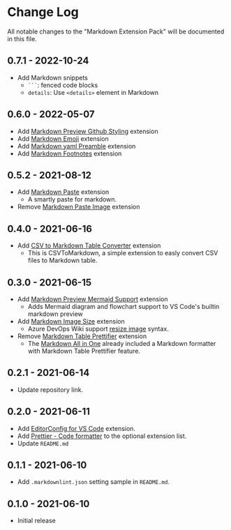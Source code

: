 # Change Log

All notable changes to the "Markdown Extension Pack" will be documented in this file.

## 0.7.1 - 2022-10-24

- Add Markdown snippets
  - ` ``` `: fenced code blocks
  - `details`: Use `<details>` element in Markdown

## 0.6.0 - 2022-05-07

- Add [Markdown Preview Github Styling](https://marketplace.visualstudio.com/items?itemName=bierner.markdown-preview-github-styles) extension
- Add [Markdown Emoji](https://marketplace.visualstudio.com/items?itemName=bierner.markdown-emoji) extension
- Add [Markdown yaml Preamble](https://marketplace.visualstudio.com/items?itemName=bierner.markdown-yaml-preamble) extension
- Add [Markdown Footnotes](https://marketplace.visualstudio.com/items?itemName=bierner.markdown-footnotes) extension

## 0.5.2 - 2021-08-12

- Add [Markdown Paste](https://marketplace.visualstudio.com/items?itemName=telesoho.vscode-markdown-paste-image) extension
  - A smartly paste for markdown.
- Remove [Markdown Paste Image](https://marketplace.visualstudio.com/items?itemName=onesdev.vscode-paste-image-plus) extension

## 0.4.0 - 2021-06-16

- Add [CSV to Markdown Table Converter](https://marketplace.visualstudio.com/items?itemName=Marchiore.csvtomarkdown) extension
  - This is CSVToMarkdown, a simple extension to easly convert CSV files to Markdown table.

## 0.3.0 - 2021-06-15

- Add [Markdown Preview Mermaid Support](https://marketplace.visualstudio.com/items?itemName=bierner.markdown-mermaid) extension
  - Adds Mermaid diagram and flowchart support to VS Code's builtin markdown preview
- Add [Markdown Image Size](https://marketplace.visualstudio.com/items?itemName=bierner.markdown-image-size) extension
  - Azure DevOps Wiki support [resize image](https://docs.microsoft.com/en-us/azure/devops/project/wiki/markdown-guidance?view=azure-devops&WT.mc_id=DT-MVP-4015686#images) syntax.
- Remove [Markdown Table Prettifier](https://marketplace.visualstudio.com/items?itemName=darkriszty.markdown-table-prettify) extension
  - The [Markdown All in One](https://marketplace.visualstudio.com/items?itemName=yzhang.markdown-all-in-one) already included a Markdown formatter with Markdown Table Prettifier feature.

## 0.2.1 - 2021-06-14

- Update repository link.

## 0.2.0 - 2021-06-11

- Add [EditorConfig for VS Code](https://marketplace.visualstudio.com/items?itemName=EditorConfig.EditorConfig) extension.
- Add [Prettier - Code formatter](https://marketplace.visualstudio.com/items?itemName=esbenp.prettier-vscode) to the optional extension list.
- Update `README.md`

## 0.1.1 - 2021-06-10

- Add `.markdownlint.json` setting sample in `README.md`.

## 0.1.0 - 2021-06-10

- Initial release
